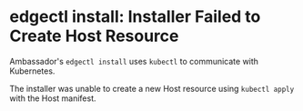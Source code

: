 # edgectl install: Installer Failed to Create Host Resource

Ambassador's `edgectl install` uses `kubectl` to communicate with Kubernetes.  

The installer was unable to create a new Host resource using `kubectl apply` with the Host manifest.

